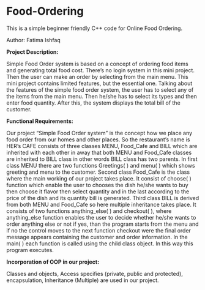 # Food-Ordering
This is a simple beginner friendly  C++ code for Online Food Ordering.

Author: Fatima Ishfaq

**Project Description:**

Simple Food Order system is based on a concept of ordering food items and generating total food cost. There’s no login system in this mini project. Then the user can make an order by selecting from the main menu. This mini project contains limited features, but the essential one.
Talking about the features of the simple food order system, the user has to select any of the items from the main menu. Then he/she has to select its types and then enter food quantity. After this, the system displays the total bill of the customer. 

**Functional Requirements:**

Our project “Simple Food Order system” is the concept how we place any food order from our homes and other places. So the restaurant’s name is HER’s CAFE consists of three classes MENU, Food_Cafe and BILL which are inherited with each other in away that both MENU and Food_Cafe classes are inherited to BILL class in other words BILL class has two parents.
In first class MENU there are two functions Greetings( ) and menu( ) which shows greeting and  menu to the customer. 
Second class Food_Cafe is the class where the main working of our project takes place. It consist of choose( ) function which enable the user to chooses the dish he/she wants to buy then choose it flavor then select quantity and in the last according to the price of the dish and its quantity bill is generated.
Third class BILL is derived from both MENU and Food_Cafe so here multiple inheritance takes place. It consists of two functions anything_else( ) and checkout( ), where anything_else function enables the user to decide whether he/she wants to order anything else or not if yes, than the program starts from the menu and if no the control moves to the next function checkout were the final order message appears containing the customer and order information.
In the main( ) each function is called using the child class object. In this way this program executes.

**Incorporation of OOP in our project:**

Classes and objects, Access specifies (private, public and protected), encapsulation, Inheritance (Multiple) are used in our project.
